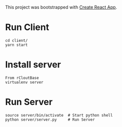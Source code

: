 This project was bootstrapped with [Create React App](https://github.com/facebook/create-react-app).

# Run Client
```
cd client/
yarn start
```

# Install server
```
From rCloutBase
virtualenv server
```

# Run Server
```
source server/bin/activate  # Start python shell
python server/server.py     # Run Server
```

